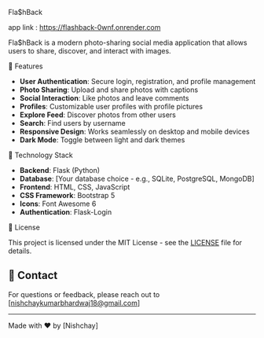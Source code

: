 Fla$hBack

app link : https://flashback-0wnf.onrender.com

Fla$hBack is a modern photo-sharing social media application that allows users to share, discover, and interact with images.

📸 Features

- **User Authentication**: Secure login, registration, and profile management
- **Photo Sharing**: Upload and share photos with captions
- **Social Interaction**: Like photos and leave comments
- **Profiles**: Customizable user profiles with profile pictures
- **Explore Feed**: Discover photos from other users
- **Search**: Find users by username
- **Responsive Design**: Works seamlessly on desktop and mobile devices
- **Dark Mode**: Toggle between light and dark themes

🚀 Technology Stack

- **Backend**: Flask (Python)
- **Database**: [Your database choice - e.g., SQLite, PostgreSQL, MongoDB]
- **Frontend**: HTML, CSS, JavaScript
- **CSS Framework**: Bootstrap 5
- **Icons**: Font Awesome 6
- **Authentication**: Flask-Login



📜 License

This project is licensed under the MIT License - see the [LICENSE](LICENSE) file for details.

## 📧 Contact

For questions or feedback, please reach out to [nishchaykumarbhardwaj18@gmail.com]

---

Made with ❤️ by [Nishchay]
